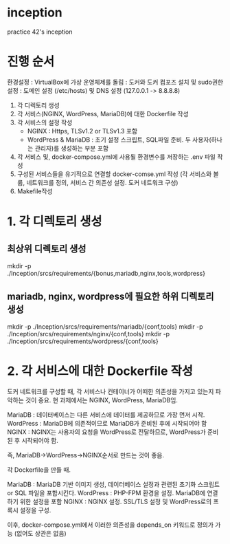 # inception
practice 42's inception

# 진행 순서

환경설정
: VirtualBox에 가상 운영체제를 돌림
: 도커와 도커 컴포즈 설치 및 sudo권한 설정
: 도메인 설정 (/etc/hosts) 및 DNS 설정 (127.0.0.1 -> 8.8.8.8)

1. 각 디렉토리 생성
2. 각 서비스(NGINX, WordPress, MariaDB)에 대한 Dockerfile 작성
3. 각 서비스의 설정 작성
   - NGINX : Https, TLSv1.2 or TLSv1.3 포함
   - WordPress & MariaDB : 초기 설정 스크립트, SQL파일 준비. 두 사용자(하나는 관리자)를 생성하는 부분 포함
4. 각 서비스 및, docker-compose.yml에 사용될 환경변수를 저장하는 .env 파일 작성
5. 구성된 서비스들을 유기적으로 연결할 docker-comse.yml 작성 (각 서비스와 볼륨, 네트워크를 정의, 서비스 간 의존성 설정. 도커 네트워크 구성)
6. Makefile작성 

# 1. 각 디렉토리 생성

## 최상위 디렉토리 생성
mkdir -p ./Inception/srcs/requirements/{bonus,mariadb,nginx,tools,wordpress}

## mariadb, nginx, wordpress에 필요한 하위 디렉토리 생성
mkdir -p ./Inception/srcs/requirements/mariadb/{conf,tools}
mkdir -p ./Inception/srcs/requirements/nginx/{conf,tools}
mkdir -p ./Inception/srcs/requirements/wordpress/{conf,tools}


# 2. 각 서비스에 대한 Dockerfile 작성

도커 네트워크를 구성할 때, 각 서비스나 컨테이너가 어떠한 의존성을 가지고 있는지 파악하는 것이 중요.
현 과제에서는 NGINX, WordPress, MariaDB임.

MariaDB : 데이터베이스는 다른 서비스에 데이터를 제공하므로 가장 먼저 시작.
WordPress : MariaDB에 의존적이므로 MariaDB가 준비된 후에 시작되어야 함
NGINX : NGINX는 사용자의 요청을 WordPress로 전달하므로, WordPress가 준비된 후 시작되어야 함.

즉, MariaDB->WordPress->NGINX순서로 만드는 것이 좋음.

각 Dockerfile을 만들 때.

MariaDB : MariaDB 기반 이미지 생성, 데이터베이스 설정과 관련된 초기화 스크립트 or SQL 파일을 포함시킨다.
WordPress : PHP-FPM 환경을 설정. MariaDB에 연결하기 위한 설정을 포함
NGINX : NGINX 설정. SSL/TLS 설정 및 WordPress로의 프록시 설정을 구성.

이후, docker-compose.yml에서 이러한 의존성을 depends_on 키워드로 정의가 가능 (없어도 상관은 없음)
